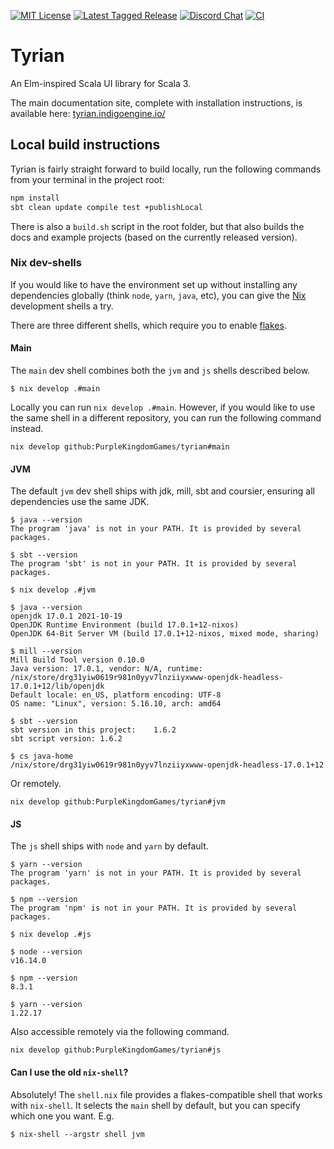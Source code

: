 [![MIT License](https://img.shields.io/github/license/PurpleKingdomGames/tyrian?color=indigo)](https://github.com/tterb/atomic-design-ui/blob/master/LICENSEs)
[![Latest Tagged Release](https://img.shields.io/badge/dynamic/json?color=purple&label=latest%20release&query=%24%5B0%5D.name&url=https%3A%2F%2Fapi.github.com%2Frepos%2FPurpleKingdomGames%2Ftyrian%2Ftags)](https://github.com/PurpleKingdomGames/tyrian/releases)
[![Discord Chat](https://img.shields.io/discord/716435281208672356?color=blue&label=discord)](https://discord.gg/b5CD47g)
[![CI](https://github.com/PurpleKingdomGames/tyrian/actions/workflows/ci.yml/badge.svg)](https://github.com/PurpleKingdomGames/tyrian/actions/workflows/ci.yml)

# Tyrian

An Elm-inspired Scala UI library for Scala 3.

The main documentation site, complete with installation instructions, is available here:
[tyrian.indigoengine.io/](https://tyrian.indigoengine.io/)

## Local build instructions

Tyrian is fairly straight forward to build locally, run the following commands from your terminal in the project root:

```sh
npm install
sbt clean update compile test +publishLocal
```

There is also a `build.sh` script in the root folder, but that also builds the docs and example projects (based on the currently released version).

### Nix dev-shells

If you would like to have the environment set up without installing any dependencies globally (think `node`, `yarn`, `java`, etc), you can give the [Nix](https://nixos.org/) development shells a try.

There are three different shells, which require you to enable [flakes](https://nixos.wiki/wiki/Flakes#Installing_flakes).

#### Main

The `main` dev shell combines both the `jvm` and `js` shells described below.

```console
$ nix develop .#main
```

Locally you can run `nix develop .#main`. However, if you would like to use the same shell in a different repository, you can run the following command instead.

```console
nix develop github:PurpleKingdomGames/tyrian#main
```

#### JVM

The default `jvm` dev shell ships with jdk, mill, sbt and coursier, ensuring all dependencies use the same JDK.

```console
$ java --version
The program 'java' is not in your PATH. It is provided by several packages.

$ sbt --version
The program 'sbt' is not in your PATH. It is provided by several packages.

$ nix develop .#jvm

$ java --version
openjdk 17.0.1 2021-10-19
OpenJDK Runtime Environment (build 17.0.1+12-nixos)
OpenJDK 64-Bit Server VM (build 17.0.1+12-nixos, mixed mode, sharing)

$ mill --version
Mill Build Tool version 0.10.0
Java version: 17.0.1, vendor: N/A, runtime: /nix/store/drg31yiw0619r981n0yyv7lnziiyxwww-openjdk-headless-17.0.1+12/lib/openjdk
Default locale: en_US, platform encoding: UTF-8
OS name: "Linux", version: 5.16.10, arch: amd64

$ sbt --version
sbt version in this project: 	1.6.2
sbt script version: 1.6.2

$ cs java-home
/nix/store/drg31yiw0619r981n0yyv7lnziiyxwww-openjdk-headless-17.0.1+12
```

Or remotely.

```console
nix develop github:PurpleKingdomGames/tyrian#jvm
```

#### JS

The `js` shell ships with `node` and `yarn` by default.

```console
$ yarn --version
The program 'yarn' is not in your PATH. It is provided by several packages.

$ npm --version
The program 'npm' is not in your PATH. It is provided by several packages.

$ nix develop .#js

$ node --version
v16.14.0

$ npm --version
8.3.1

$ yarn --version
1.22.17
```

Also accessible remotely via the following command.

```console
nix develop github:PurpleKingdomGames/tyrian#js
```

#### Can I use the old `nix-shell`?

Absolutely! The `shell.nix` file provides a flakes-compatible shell that works with `nix-shell`. It selects the `main` shell by default, but you can specify which one you want. E.g.

```console
$ nix-shell --argstr shell jvm
```
